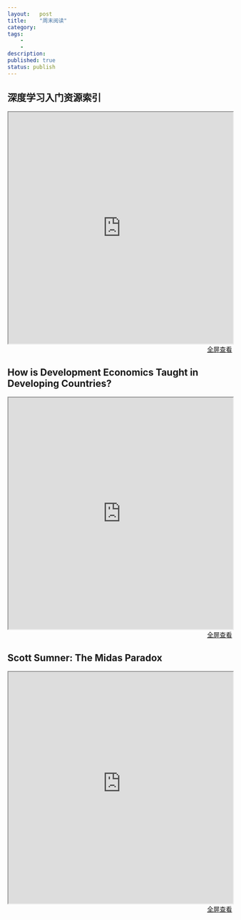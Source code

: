 ```yaml
---
layout:   post
title:    "周末阅读"
category:  
tags:     
    -  
    -   
description: 
published: true
status: publish
---
```

 
## 深度学习入门资源索引
 
<iframe src="http://xccds1977.blogspot.com/2015/11/blog-post.html" style="width:100%; height:520px;">
</iframe>
 
<p style="margin-top: 0px; text-align:right;">
<a target="_blank" 
href="http://xccds1977.blogspot.com/2015/11/blog-post.html">
  全屏查看
</a>
</p>
 
 
 
## How is Development Economics Taught in Developing Countries?
 
<iframe src="http://blogs.worldbank.org/impactevaluations/how-development-economics-taught-developing-countries-what-we-learned-looking-more-200-courses" style="width:100%; height:520px;">
</iframe>
 
<p style="margin-top: 0px; text-align:right;">
<a target="_blank" 
href="http://blogs.worldbank.org/impactevaluations/how-development-economics-taught-developing-countries-what-we-learned-looking-more-200-courses">
  全屏查看
</a>
</p>
 
## Scott Sumner: The Midas Paradox
 
<iframe src="http://www.themoneyillusion.com/?p=31312&utm_source=feedburner&utm_medium=feed&utm_campaign=Feed%3A+Themoneyillusion+%28TheMoneyIllusion%29" style="width:100%; height:520px;">
</iframe>
 
<p style="margin-top: 0px; text-align:right;">
<a target="_blank" 
href="http://www.themoneyillusion.com/?p=31312&utm_source=feedburner&utm_medium=feed&utm_campaign=Feed%3A+Themoneyillusion+%28TheMoneyIllusion%29">
  全屏查看
</a>
</p>
 
 
 
 
 
